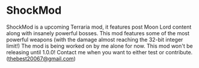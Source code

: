 # ShockMod
ShockMod is a upcoming Terraria mod, it features post Moon Lord content along with insanely powerful bosses.
This mod features some of the most powerful weapons (with the damage almost reaching the 32-bit integer limit!)
The mod is being worked on by me alone for now.
This mod won't be releasing until 1.0.0!
Contact me when you want to either test or contribute. (thebest20067@gmail.com)

